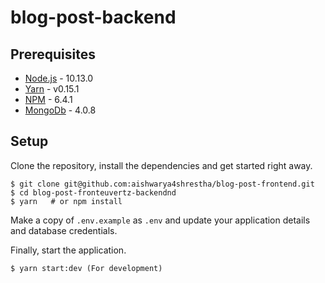 # blog-post-backend

## Prerequisites

- [Node.js](https://yarnpkg.com/en/docs/install) - 10.13.0
- [Yarn](https://yarnpkg.com/en/docs/install) - v0.15.1
- [NPM](https://docs.npmjs.com/getting-started/installing-node) - 6.4.1
- [MongoDb](https://www.mongodb.com/download-center/community) - 4.0.8

## Setup

Clone the repository, install the dependencies and get started right away.

    $ git clone git@github.com:aishwarya4shrestha/blog-post-frontend.git
    $ cd blog-post-fronteuvertz-backendnd
    $ yarn   # or npm install

Make a copy of `.env.example` as `.env` and update your application details and database credentials. 

Finally, start the application.

    $ yarn start:dev (For development)
